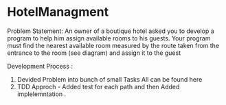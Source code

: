# HotelManagment

Problem Statement: An owner of a boutique hotel asked you to develop a program to help him assign available rooms to his guests. Your program must find the nearest available room measured by the route taken from the entrance to the room (see diagram) and assign it to the guest


Development Process : 

1. Devided Problem into bunch of small Tasks All can be found here 
2. TDD Approch - Added test for each path and then Added implelemntation .

